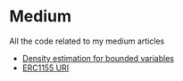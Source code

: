 # Medium
All the code related to my medium articles
- [Density estimation for bounded variables](Density%20estimation%20for%20bounded%20variables)
- [ERC1155 URI](aaa)

